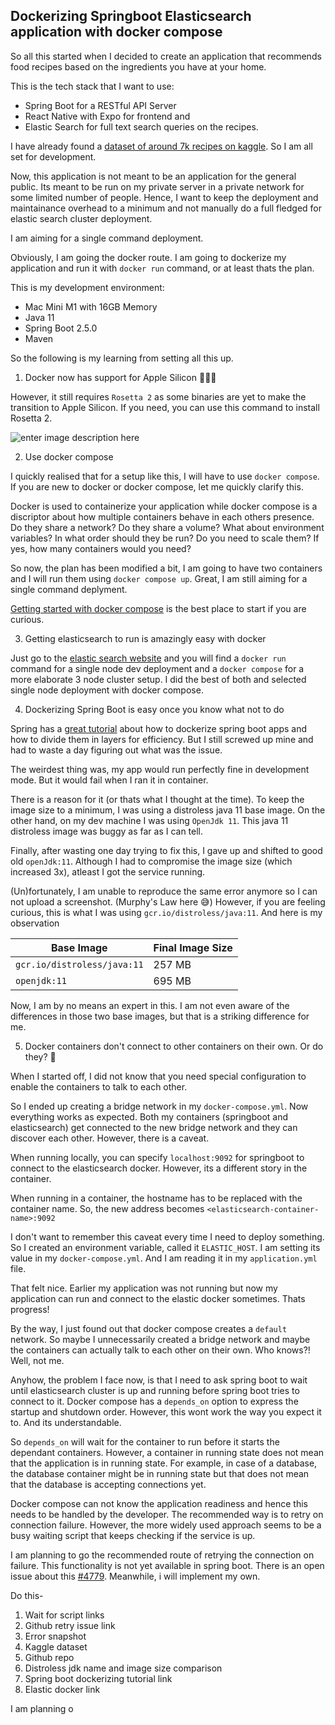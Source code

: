 ## Dockerizing Springboot Elasticsearch application with docker compose

So all this started when I decided to create an application that recommends food recipes based on the ingredients you have at your home. 

This is the tech stack that I want to use:
* Spring Boot for a RESTful API Server
* React Native with Expo for frontend and
* Elastic Search for full text search queries on the recipes. 

I have already found a [dataset of around 7k recipes on kaggle](https://www.kaggle.com/kanishk307/6000-indian-food-recipes-dataset). So I am all set for development.

Now, this application is not meant to be an application for the general public. Its meant to be run on my private server in a private network for some limited number of people. Hence, I want to keep the deployment and maintainance overhead to a minimum and not manually do a full fledged for elastic search cluster deployment.

I am aiming for a single command deployment. 

Obviously, I am going the docker route. I am going to dockerize my application and run it with `docker run` command, or at least thats the plan.

This is my development environment:
* Mac Mini M1 with 16GB Memory
* Java 11
* Spring Boot 2.5.0
* Maven

So the following is my learning from setting all this up. 

1. Docker now has support for Apple Silicon 🤩🤩🤩

However, it still requires `Rosetta 2` as some binaries are yet to make the transition to Apple Silicon. If you need, you can use this command to install Rosetta 2.

![enter image description here](https://i.imgur.com/YUropvW.png)

2. Use docker compose

I quickly realised that for a setup like this, I will have to use `docker compose`. If you are new to docker or docker compose, let me quickly clarify this.

Docker is used to containerize your application while docker compose is a discriptor about how multiple containers behave in each others presence. Do they share a network? Do they share a volume? What about environment variables? In what order should they be run? Do you need to scale them? If yes, how many containers would you need? 

So now, the plan has been modified a bit, I am going to have two containers and I will run them using `docker compose up`. Great, I am still aiming for a single command deplyment. 

[Getting started with docker compose](https://docs.docker.com/compose/gettingstarted/) is the best place to start if you are curious.

3. Getting elasticsearch to run is amazingly easy with docker

Just go to the [elastic search website](https://www.elastic.co/guide/en/elasticsearch/reference/current/docker.html) and you will find a `docker run` command for a single node dev deployment and a `docker compose` for a more elaborate 3 node cluster setup. I did the best of both and selected single node deployment with docker compose.

4. Dockerizing Spring Boot is easy once you know what not to do

Spring has a [great tutorial](https://spring.io/guides/gs/spring-boot-docker/) about how to dockerize spring boot apps and how to divide them in layers for efficiency. But I still screwed up mine and had to waste a day figuring out what was the issue. 

The weirdest thing was, my app would run perfectly fine in development mode. But it would fail when I ran it in container.

There is a reason for it (or thats what I thought at the time). To keep the image size to a minimum, I was using a distroless java 11 base image. On the other hand, on my dev machine I was using `OpenJdk 11`. This java 11 distroless image was buggy as far as I can tell. 

Finally, after wasting one day trying to fix this, I gave up and shifted to good old `openJdk:11`. Although I had to compromise the image size (which increased 3x), atleast I got the service running.

(Un)fortunately, I am unable to reproduce the same error anymore so I can not upload a screenshot. (Murphy's Law here 😅) However, if you are feeling curious, this is what I was using `gcr.io/distroless/java:11`. And here is my observation

|Base Image| Final Image Size  |
|--|--|
|`gcr.io/distroless/java:11`|257 MB|
|`openjdk:11`|695 MB|

Now, I am by no means an expert in this. I am not even aware of the differences in those two base images, but that is a striking difference for me. 

5. Docker containers don't connect to other containers on their own. Or do they? 🤔

When I started off, I did not know that you need special configuration to enable the containers to talk to each other. 

So I ended up creating a bridge network in my `docker-compose.yml`. Now everything works as expected. Both my containers (springboot and elasticsearch) get connected to the new bridge network and they can discover each other. However, there is a caveat.

When running locally, you can specify `localhost:9092` for springboot to connect to the elasticsearch docker. However, its a different story in the container. 

When running in a container, the hostname has to be replaced with the container name. So, the new address becomes `<elasticsearch-container-name>:9092`

I don't want to remember this caveat every time I need to deploy something. So I created an environment variable, called it `ELASTIC_HOST`. I am setting its value in my `docker-compose.yml`. And I am reading it in my `application.yml` file.

That felt nice. Earlier my application was not running but now my application can run and connect to the elastic docker sometimes. Thats progress!

By the way, I just found out that docker compose creates a `default` network. So maybe I unnecessarily created a bridge network and maybe the containers can actually talk to each other on their own. Who knows?! Well, not me. 

Anyhow, the problem I face now, is that I need to ask spring boot to wait until elasticsearch cluster is up and running before spring boot tries to connect to it. Docker compose has a `depends_on` option to express the startup and shutdown order. However, this wont work the way you expect it to. And its understandable. 

So `depends_on` will wait for the container to run before it starts the dependant containers. However, a container in running state does not mean that the application is in running state. For example, in case of a database, the database container might be in running state but that does not mean that the database is accepting connections yet. 

Docker compose can not know the application readiness and hence this needs to be handled by the developer. The recommended way is to retry on connection failure. However, the more widely used approach seems to be a busy waiting script that keeps checking if the service is up. 

I am planning to go the recommended route of retrying the connection on failure. This functionality is not yet available in spring boot. There is an open issue about this [#4779](https://github.com/spring-projects/spring-boot/issues/4779). Meanwhile, i will implement my own.




Do this-
1. Wait for script links
2. Github retry issue link
3. Error snapshot
4. Kaggle dataset
5. Github repo
6. Distroless jdk name and image size comparison
7. Spring boot dockerizing tutorial link
8. Elastic docker link





I am planning o

<!--stackedit_data:
eyJoaXN0b3J5IjpbLTE3NDE1NDUzOTMsMTMxMjkwMDMyMywtOD
U4NjEzNTMxLC0xMzQ2Mzk2MDg3LC0xMTYyNDI4OTIzLDEyMjkz
NDI1NjEsLTczOTExNzc1NSwtMTQ1NTQzNTI5NywxMDE0NDQxMD
IxXX0=
-->